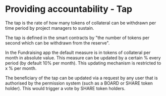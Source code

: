 # Providing accountability - Tap

The tap is the rate of how many tokens of collateral can be withdrawn per time period by project managers to sustain.

The tap is defined in the smart contracts by "the number of tokens per second which can be withdrawn from the reserve". 

In the Fundraising app the default measure is in tokens of collateral per month in absolute value. This measure can be updated by a certain % every period \(by default 10% per month\). This updating mechanism is restricted to x % per month.

The beneficiary of the tap can be updated via a request by any user that is authorised by the permission system \(such as a BOARD or SHARE token holder\). This would trigger a vote by SHARE token holders.

